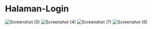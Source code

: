 # Halaman-Login
![Screenshot (5)](https://github.com/naufal1818/Halaman-Login/assets/146685277/72b99547-72f6-46a6-9b46-215f1fcb0305)
![Screenshot (4)](https://github.com/naufal1818/Halaman-Login/assets/146685277/948928e0-6f80-4eac-a56c-26112ca61774)
![Screenshot (7)](https://github.com/naufal1818/Halaman-Login/assets/146685277/bdf5ac0c-83ea-43ca-8dd4-c83eca9dfca0)
![Screenshot (6)](https://github.com/naufal1818/Halaman-Login/assets/146685277/a98090a5-ceed-4206-a4bb-565794335004)
